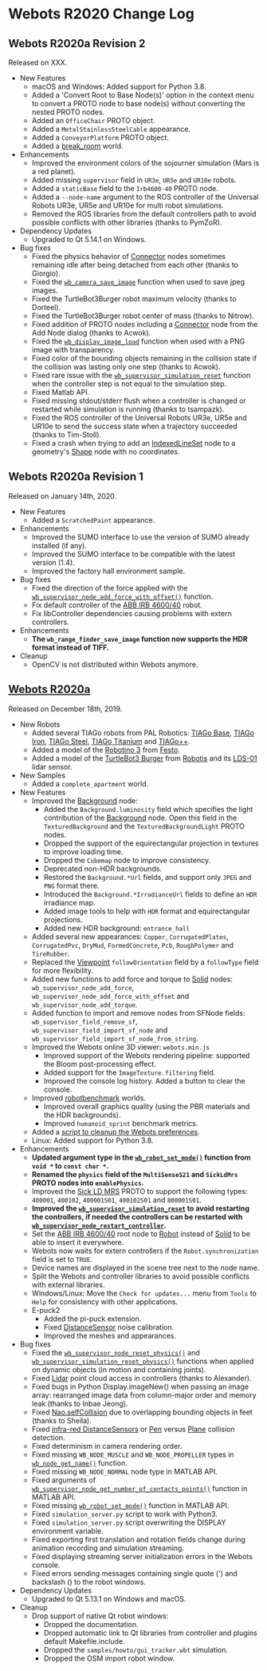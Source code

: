 # Webots R2020 Change Log

## Webots R2020a Revision 2
Released on XXX.

  - New Features
    - macOS and Windows: Added support for Python 3.8.
    - Added a 'Convert Root to Base Node(s)' option in the context menu to convert a PROTO node to base node(s) without converting the nested PROTO nodes.
    - Added an `OfficeChair` PROTO object.
    - Added a `MetalStainlessSteelCable` appearance.
    - Added a `ConveyorPlatform` PROTO object.
    - Added a [break_room](../guide/samples-environments.md#break_room-wbt) world.
  - Enhancements
    - Improved the environment colors of the sojourner simulation (Mars is a red planet).
    - Added missing `supervisor` field in `UR3e`, `UR5e` and `UR10e` robots.
    - Added a `staticBase` field to the `Irb4600-40` PROTO node.
    - Added a `--node-name` argument to the ROS controller of the Universal Robots UR3e, UR5e and UR10e for multi robot simulations.
    - Removed the ROS libraries from the default controllers path to avoid possible conflicts with other libraries (thanks to PymZoR).
  - Dependency Updates
    - Upgraded to Qt 5.14.1 on Windows.
  - Bug fixes
    - Fixed the physics behavior of [Connector](connector.md) nodes sometimes remaining idle after being detached from each other (thanks to Giorgio).
    - Fixed the [`wb_camera_save_image`](camera.md#wb_camera_save_image) function when used to save jpeg images.
    - Fixed the TurtleBot3Burger robot maximum velocity (thanks to Dorteel).
    - Fixed the TurtleBot3Burger robot center of mass (thanks to Nitrow).
    - Fixed addition of PROTO nodes including a [Connector](connector.md) node from the Add Node dialog (thanks to Acwok).
    - Fixed the [`wb_display_image_load`](display.md#wb_display_image_load) function when used with a PNG image with transparency.
    - Fixed color of the bounding objects remaining in the collision state if the collision was lasting only one step (thanks to Acwok).
    - Fixed rare issue with the [`wb_supervisor_simulation_reset`](supervisor.md#wb_supervisor_simulation_reset) function when the controller step is not equal to the simulation step.
    - Fixed Matlab API.
    - Fixed missing stdout/stderr flush when a controller is changed or restarted while simulation is running (thanks to tsampazk).
    - Fixed the ROS controller of the Universal Robots UR3e, UR5e and UR10e to send the success state when a trajectory succeeded (thanks to Tim-Stoll).
    - Fixed a crash when trying to add an [IndexedLineSet](indexedlineset.md) node to a geometry's [Shape](shape.md) node with no coordinates.

## Webots R2020a Revision 1
Released on January 14th, 2020.

  - New Features
    - Added a `ScratchedPaint` appearance.
  - Enhancements
    - Improved the SUMO interface to use the version of SUMO already installed (if any).
    - Improved the SUMO interface to be compatible with the latest version (1.4).
    - Improved the factory hall environment sample.
  - Bug fixes
    - Fixed the direction of the force applied with the [`wb_supervisor_node_add_force_with_offset()`](supervisor.md#wb_supervisor_node_add_force_with_offset) function.
    - Fix default controller of the [ABB IRB 4600/40](../guide/irb4600-40.md) robot.
    - Fix libController dependencies causing problems with extern controllers.
  - Enhancements
    - **The `wb_range_finder_save_image` function now supports the HDR format instead of TIFF.**
  - Cleanup
    - OpenCV is not distributed within Webots anymore.

## [Webots R2020a](../blog/Webots-2020-a-release.md)
Released on December 18th, 2019.

  - New Robots
    - Added several TIAGo robots from PAL Robotics: [TIAGo Base](../guide/tiago-base.md), [TIAGo Iron](../guide/tiago-iron.md), [TIAGo Steel](../guide/tiago-steel.md), [TIAGo Titanium](../guide/tiago-titanium.md) and [TIAGo++](../guide/tiagopp.md).
    - Added a model of the [Robotino 3](../guide/robotino3.md) from [Festo](https://www.festo-didactic.com/int-en/).
    - Added a model of the [TurtleBot3 Burger](../guide/turtlebot3-burger.md) from [Robotis](http://www.robotis.us/) and its [LDS-01](../guide/lidar-sensors.md#robotis-lds-01) lidar sensor.
  - New Samples
    - Added a `complete_apartment` world.
  - New Features
    - Improved the [Background](background.md) node:
      - Added the `Background.luminosity` field which specifies the light contribution of the [Background](background.md) node. Open this field in the `TexturedBackground` and the `TexturedBackgroundLight` PROTO nodes.
      - Dropped the support of the equirectangular projection in textures to improve loading time.
      - Dropped the `Cubemap` node to improve consistency.
      - Deprecated non-HDR backgrounds.
      - Restored the `Background.*Url` fields, and support only `JPEG` and `PNG` format there.
      - Introduced the `Background.*IrradianceUrl` fields to define an `HDR` irradiance map.
      - Added image tools to help with `HDR` format and equirectangular projections.
      - Added new HDR background: `entrance_hall`
    - Added several new appearances: `Copper`, `CorrugatedPlates`, `CorrugatedPvc`, `DryMud`, `FormedConcrete`,  `Pcb`, `RoughPolymer` and `TireRubber`.
    - Replaced the [Viewpoint](viewpoint.md) `followOrientation` field by a `followType` field for more flexibility.
    - Added new functions to add force and torque to [Solid](solid.md) nodes: `wb_supervisor_node_add_force`, `wb_supervisor_node_add_force_with_offset` and `wb_supervisor_node_add_torque`.
    - Added function to import and remove nodes from SFNode fields: `wb_supervisor_field_remove_sf`, `wb_supervisor_field_import_sf_node` and `wb_supervisor_field_import_sf_node_from_string`.
    - Improved the Webots online 3D viewer: `webots.min.js`
      - Improved support of the Webots rendering pipeline: supported the Bloom post-processing effect.
      - Added support for the `ImageTexture.filtering` field.
      - Improved the console log history. Added a button to clear the console.
    - Improved [robotbenchmark](https://robotbenchmark.net) worlds.
      - Improved overall graphics quality (using the PBR materials and the HDR backgrounds).
      - Improved `humanoid_sprint` benchmark metrics.
    - Added a [script to cleanup the Webots preferences](https://github.com/cyberbotics/webots/blob/master/scripts/preferences_cleaner/README.md).
    - Linux: Added support for Python 3.8.
  - Enhancements
    - **Updated argument type in the [`wb_robot_set_mode()`](robot.md#wb_robot_set_mode) function from `void *` to `const char *`.**
    - **Renamed the `physics` field of the `MultiSenseS21` and `SickLdMrs` PROTO nodes into `enablePhysics`.**
    - Improved the [Sick LD MRS](../guide/lidar-sensors.md#sick-ld-mrs) PROTO to support the following types: `400001`, `400102`, `400001S01`, `400102S01` and `800001S01`.
    - **Improved the [`wb_supervisor_simulation_reset`](supervisor.md#wb_supervisor_simulation_reset) to avoid restarting the controllers, if needed the controllers can be restarted with [`wb_supervisor_node_restart_controller`](supervisor.md#wb_supervisor_node_restart_controller).**
    - Set the [ABB IRB 4600/40](../guide/irb4600-40.md) root node to [Robot](robot.md) instead of [Solid](solid.md) to be able to insert it everywhere.
    - Webots now waits for extern controllers if the `Robot.synchronization` field is set to `TRUE`.
    - Device names are displayed in the scene tree next to the node name.
    - Split the Webots and controller libraries to avoid possible conflicts with external libraries.
    - Windows/Linux: Move the `Check for updates...` menu from `Tools` to `Help` for consistency with other applications.
    - E-puck2
      - Added the pi-puck extension.
      - Fixed [DistanceSensor](distancesensor.md) noise calibration.
      - Improved the meshes and appearances.
  - Bug fixes
    - Fixed the [`wb_supervisor_node_reset_physics()`](supervisor.md#wb_supervisor_node_reset_physics) and [`wb_supervisor_simulation_reset_physics()`](supervisor.md#wb_supervisor_simulation_reset_physics) functions when applied on dynamic objects (in motion and containing joints).
    - Fixed [Lidar](lidar.md) point cloud access in controllers (thanks to Alexander).
    - Fixed bugs in Python Display.imageNew() when passing an image array: rearranged image data from column-major order and memory leak (thanks to Inbae Jeong).
    - Fixed [Nao.selfCollision](../guide/nao.md) due to overlapping bounding objects in feet (thanks to Sheila).
    - Fixed [infra-red DistanceSensors](distancesensor.md) or [Pen](pen.md) versus [Plane](plane.md) collision detection.
    - Fixed determinism in camera rendering order.
    - Fixed missing `WB_NODE_MUSCLE` and `WB_NODE_PROPELLER` types in [`wb_node_get_name()`](supervisor.md#wb_supervisor_node_get_type) function.
    - Fixed missing `WB_NODE_NORMAL` node type in MATLAB API.
    - Fixed arguments of [`wb_supervisor_node_get_number_of_contacts_points()`](supervisor.md#wb_supervisor_node_get_number_of_contact_points) function in MATLAB API.
    - Fixed missing [`wb_robot_set_mode()`](robot.md#wb_robot_set_mode) function in MATLAB API.
    - Fixed `simulation_server.py` script to work with Python3.
    - Fixed `simulation_server.py` script overwriting the DISPLAY environment variable.
    - Fixed exporting first translation and rotation fields change during animation recording and simulation streaming.
    - Fixed displaying streaming server initialization errors in the Webots console.
    - Fixed errors sending messages containing single quote (') and backslash (\) to the robot windows.
  - Dependency Updates
    - Upgraded to Qt 5.13.1 on Windows and macOS.
  - Cleanup
    - Drop support of native Qt robot windows:
      - Dropped the documentation.
      - Dropped automatic link to Qt libraries from controller and plugins default Makefile.include.
      - Dropped the `samples/howto/gui_tracker.wbt` simulation.
      - Dropped the OSM import robot window.
